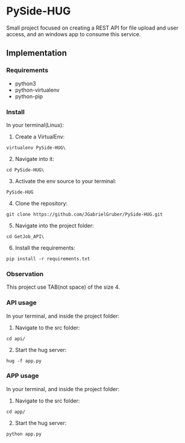 # PySide-HUG
Small project focused on creating a REST API for file upload and user access, and an windows app to consume this service. 

## Implementation

### Requirements

* python3
* python-virtualenv
* python-pip
### Install

In your terminal(Linux):

1. Create a VirtualEnv:
```
virtualenv PySide-HUG\
```
2. Navigate into it:
```
cd PySide-HUG\
```
3. Activate the env source to your terminal:
```
PySide-HUG
```
4. Clone the repository:
```
git clone https://github.com/JGabrielGruber/PySide-HUG.git
```
5. Navigate into the project folder:
```
cd GetJob_API\
```
6. Install the requirements:
```
pip install -r requirements.txt
```

### Observation
This project use TAB(not space) of the size 4.

### API usage
In your terminal, and inside the project folder:

1. Navigate to the src folder:
```
cd api/
```
2. Start the hug server:
```
hug -f app.py
```

### APP usage
In your terminal, and inside the project folder:

1. Navigate to the src folder:
```
cd app/
```
2. Start the hug server:
```
python app.py
```
